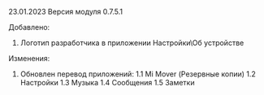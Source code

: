 23.01.2023
Версия модуля 0.7.5.1

Добавлено:
1. Логотип разработчика в приложении Настройки\Об устройстве

Изменения:
1. Обновлен перевод приложений:
 1.1 Mi Mover (Резервные копии)
 1.2 Настройки
 1.3 Музыка
 1.4 Сообщения
 1.5 Заметки
